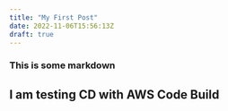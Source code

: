 ```yaml
---
title: "My First Post"
date: 2022-11-06T15:56:13Z
draft: true
---
```


### This is some markdown

## I am testing CD with AWS Code Build


